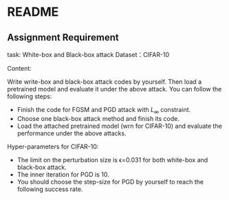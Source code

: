 # README

## Assignment Requirement
task: White-box and Black-box attack
Dataset：CIFAR-10

Content: 

Write write-box and black-box attack codes by yourself. Then load a pretrained model and evaluate it under the above attack. You can follow the following steps:

- Finish the code for FGSM and PGD attack with $L_\infty$ constraint.
- Choose one black-box attack method and finish its code.
- Load the attached pretrained model (wrn for CIFAR-10) and evaluate the performance under the above attacks. 

Hyper-parameters for CIFAR-10:

- The limit on the perturbation size is ϵ=0.031 for both white-box and black-box attack.
- The inner iteration for PGD is 10.
- You should choose the step-size for PGD by yourself to reach the following success rate.
